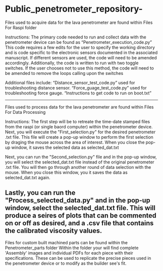# Public_penetrometer_repository-
Files used to acquire data for the lava penetrometer are found within Files For Raspi folder

Instructions:
The primary code needed to run and collect data with the penetrometer device can be found as “Penetrometer_execution_code.py” 
This code requires a few edits for the user to specify the working directory and is code specific to the electronic sensors documented in the associated manuscript. If different sensors are used, the code will need to be amended accordingly. Additionally, the code is written to run with two toggle switches. If the user chooses not to use this method, the code will need to be amended to remove the loops calling upon the switches

Additional files include:
“Distance_sensor_test_code.py” used for troubleshooting distance sensor.
“Force_guage_test_code.py” used for troubleshooting force gauge.
“Instructions to get code to run on boot.txt” 

-------------------------------------------------------------------------------------------------------------
Files used to  process data for the lava penetrometer are found within Files For Data Processing 

Instructions:
The first step will be to retreate the time-date stamped files from the raspi (or single baord computer) within the penetrometer device.
Next, you will execute the "First_selection.py" for the desired penetrometer .txt file. This file will create a pop-up window to perform the first selection by draging the mouse across the area of interest. When you close the pop-up window, it saves the selected data as selected_dat.txt

Next, you can run the "Second_selection.py" file and in the pop-up window, you will select the selected_dat.txt file instead of the original penetrometer .txt file. You will then go through another round of data selection with the mouse. When you close this window, you it saves the data as selected_dat.txt again.

Lastly, you can run the "Process_selected_data.py" and in the pop-up window, select the selected_dat.txt file. This will produce a seires of plots that can be commented on or off as desired, and a .csv file that contains the calibrated viscosity values. 
-------------------------------------------------------------------------------------------------
Files for custom built machined parts can be found within the Penetrometer_parts folder
Within the folder your will find complete 'Assembly' images and individual PDFs for each piece with their specifications. 
These can be used to replicate the precise pieces used in the penetrometer device or to modify as the builder see's fit.
